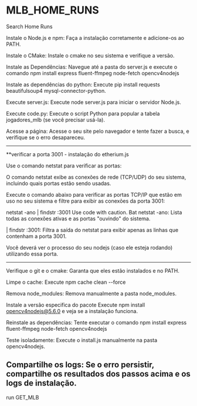 # MLB_HOME_RUNS
Search Home Runs

Instale o Node.js e npm: Faça a instalação corretamente e adicione-os ao PATH.

Instale o CMake: Instale o cmake no seu sistema e verifique a versão.

Instale as Dependências: Navegue até a pasta do server.js e execute o comando npm install express fluent-ffmpeg node-fetch opencv4nodejs

Instale as dependências do python: Execute pip install requests beautifulsoup4 mysql-connector-python.

Execute server.js: Execute node server.js para iniciar o servidor Node.js.

Execute code.py: Execute o script Python para popular a tabela jogadores_mlb (se você precisar usá-la).

Acesse a página: Acesse o seu site pelo navegador e tente fazer a busca, e verifique se o erro desapareceu.

-------------------------------------------------------------------------------------------------------------------------------------------
**verificar a porta 3001 - instalação do etherium.js

Use o comando netstat para verificar as portas:

O comando netstat exibe as conexões de rede (TCP/UDP) do seu sistema, incluindo quais portas estão sendo usadas.

Execute o comando abaixo para verificar as portas TCP/IP que estão em uso no seu sistema e filtre para exibir as conexões da porta 3001:

netstat -ano | findstr :3001
Use code with caution.
Bat
netstat -ano: Lista todas as conexões ativas e as portas "ouvindo" do sistema.

| findstr :3001: Filtra a saída do netstat para exibir apenas as linhas que contenham a porta 3001.

Você deverá ver o processo do seu nodejs (caso ele esteja rodando) utilizando essa porta.

---------------------------------------------------------------------------------------------------------------------------------------------
Verifique o git e o cmake: Garanta que eles estão instalados e no PATH.

Limpe o cache: Execute npm cache clean --force

Remova node_modules: Remova manualmente a pasta node_modules.

Instale a versão especifica do pacote Execute npm install opencv4nodejs@5.6.0 e veja se a instalação funciona.

Reinstale as dependências: Tente executar o comando npm install express fluent-ffmpeg node-fetch opencv4nodejs

Teste isoladamente: Execute o install.js manualmente na pasta opencv4nodejs.

Compartilhe os logs: Se o erro persistir, compartilhe os resultados dos passos acima e os logs de instalação.
-----------------------------------------------------------------------------------------------------------------------------------------------
run GET_MLB
